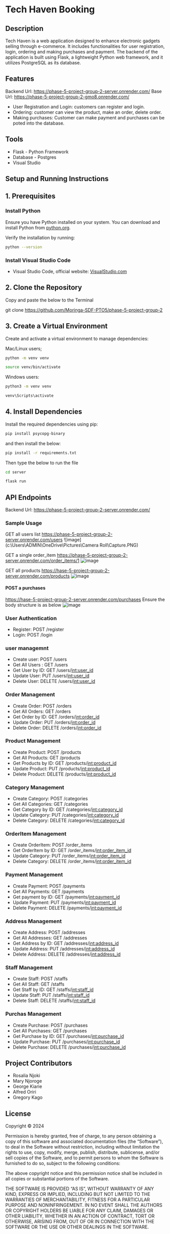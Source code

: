 # Tech Haven Booking

## Description

Tech Haven is a web application designed to enhance electronic gadgets selling through e-commerce. It includes functionalities for user registration, login, ordering and making purchases and payment. The backend of the application is built using Flask, a lightweight Python web framework, and it utilizes PostgreSQL as its database.

## Features

Backend Url: <https://phase-5-project-group-2-server.onrender.com/>
Base Url: https://phase-5-project-group-2-gmo8.onrender.com/

* User Registration and Login: customers can register and login.
* Ordering: customer can view the product, make an order, delete order.
* Making purchases: Customer can make payment and purchases can be poted into the database.


## Tools

* Flask - Python Framework
* Database - Postgres
* Visual Studio

## Setup and Running Instructions

## 1. Prerequisites

### Install Python

Ensure you have Python installed on your system. You can download and install Python from [python.org](https://www.python.org/).

Verify the installation by running:

```bash
python --version
```

### Install Visual Studio Code

* Visual Studio Code, official website: [VisualStudio.com](https://code.visualstudio.com/download)

## 2. Clone the Repository

Copy and paste the below to the Terminal

git clone <https://github.com/Moringa-SDF-PTO5/phase-5-project-group-2>

## 3. Create a Virtual Environment

Create and activate a virtual environment to manage dependencies:

Mac/Linux users;

```bash
python -m venv venv

source venv/bin/activate  
```

Windows users:

```bash
python3 -m venv venv

venv\Scripts\activate
```

## 4. Install Dependencies

Install the required dependencies using pip:

```bash
pip install psycopg-binary
```

and then install the below:

```bash
pip install -r requirements.txt
```

Then type the below to run the file

```bash
cd server
```

```bash
flask run
```

## API Endpoints

Backend Url: <https://phase-5-project-group-2-server.onrender.com/>

### Sample Usage

GET all users list
<https://phase-5-project-group-2-server.onrender.com/users>
![image](c:\Users\ADMIN\OneDrive\Pictures\Camera Roll\Capture.PNG)

GET a single order_item
<https://phase-5-project-group-2-server.onrender.com/order_items/1>
![image]()

GET all products
<https://hase-5-project-group-2-server.onrender.com/products>
![image](https://github.com/NabilNagib/1/assets/143793953/14e8beb4-4f24-4b38-9306-b97d62244717)

#### POST a purchases
<https://hase-5-project-group-2-server.onrender.com/purchases>
Ensure the body structure is as below
![image](https://github.com/NabilNagib/1/assets/143793953/4e79d37d-f3de-4dac-b78a-dc470d5707c3)

### User Authentication

* Register: POST /register
* Login: POST /login

### user managemnt

* Create user: POST /users
* Get All Users : GET /users
* Get User by ID: GET /users/<int:user_id>
* Update User: PUT /users/<int:user_id>
* Delete User: DELETE /users/<int:user_id>

### Order Management 

* Create Order: POST /orders
* Get All Orders: GET /orders
* Get Order by ID: GET /orders/<int:order_id>
* Update Order: PUT /orders/<int:order_id>
* Delete Order: DELETE /orders/<int:order_id>

### Product Management

* Create Product: POST /products
* Get All Products: GET /products
* Get Products by ID: GET /products/<int:product_id>
* Update Product: PUT /products/<int:product_id>
* Delete Product: DELETE /products/<int:product_id>

### Category Management

* Create Category: POST /categories
* Get All Categories: GET /categories
* Get Category by ID: GET /categories/<int:category_id>
* Update Category: PUT /categories/<int:category_id>
* Delete Category: DELETE /categories/<int:category_id>

### OrderItem Management

* Create OrderItem: POST /order_items
* Get OrderItem by ID: GET /order_items/<int:order_item_id>
* Update Category: PUT /order_items/<int:order_item_id>
* Delete Category: DELETE /order_items/<int:order_item_id>

### Payment Management

* Create Payment: POST /payments
* Get All Payments: GET /payments
* Get payment by ID: GET /payments/<int:payment_id>
* Update Payment: PUT /payments/<int:payment_id>
* Delete Payment: DELETE /payments/<int:payment_id>

### Address Management

* Create Address: POST /addresses
* Get All Addresses: GET /addresses
* Get Address by ID: GET /addresses/<int:address_id>
* Update Address: PUT /addresses/<int:address_id>
* Delete Address: DELETE /addresses/<int:address_id>

### Staff Management

* Create Staff: POST /staffs
* Get All Staff: GET /staffs
* Get Staff by ID: GET /staffs/<int:staff_id>
* Update Staff: PUT /staffs/<int:staff_id>
* Delete Staff: DELETE /staffs/<int:staff_id>

### Purchas Management

* Create Purchase: POST /purchases
* Get All Purchases: GET /purchases
* Get Purchase by ID: GET /purchases/<int:purchase_id>
* Update Purchase: PUT /purchases/<int:purchase_id>
* Delete Purchase: DELETE /purchases/<int:purchase_id>


## Project Contributors 
* Rosalia Njoki
* Mary Njoroge 
* George Kiarie
* Alfred Oriri
* Gregory Kago


## License

Copyright © 2024

Permission is hereby granted, free of charge, to any person obtaining a copy of this software and associated documentation files (the “Software”), to deal in the Software without restriction, including without limitation the rights to use, copy, modify, merge, publish, distribute, sublicense, and/or sell copies of the Software, and to permit persons to whom the Software is furnished to do so, subject to the following conditions:

The above copyright notice and this permission notice shall be included in all copies or substantial portions of the Software.

THE SOFTWARE IS PROVIDED “AS IS”, WITHOUT WARRANTY OF ANY KIND, EXPRESS OR IMPLIED, INCLUDING BUT NOT LIMITED TO THE WARRANTIES OF MERCHANTABILITY, FITNESS FOR A PARTICULAR PURPOSE AND NONINFRINGEMENT. IN NO EVENT SHALL THE AUTHORS OR COPYRIGHT HOLDERS BE LIABLE FOR ANY CLAIM, DAMAGES OR OTHER LIABILITY, WHETHER IN AN ACTION OF CONTRACT, TORT OR OTHERWISE, ARISING FROM, OUT OF OR IN CONNECTION WITH THE SOFTWARE OR THE USE OR OTHER DEALINGS IN THE SOFTWARE.
